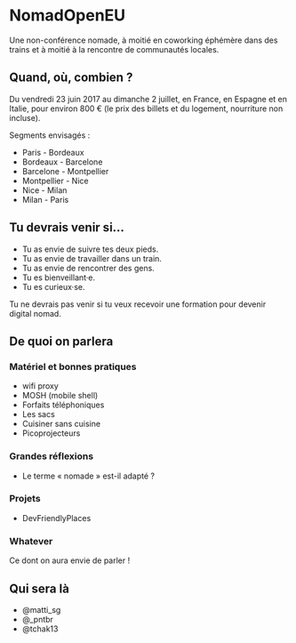 # NomadOpenEU

Une non-conférence nomade, à moitié en coworking éphémère dans des trains et à moitié à la rencontre de communautés locales.


## Quand, où, combien ?

Du vendredi 23 juin 2017 au dimanche 2 juillet, en France, en Espagne et en Italie, pour environ 800 € (le prix des billets et du logement, nourriture non incluse).

Segments envisagés :

- Paris - Bordeaux
- Bordeaux - Barcelone
- Barcelone - Montpellier
- Montpellier - Nice
- Nice - Milan
- Milan - Paris


## Tu devrais venir si…

- Tu as envie de suivre tes deux pieds.
- Tu as envie de travailler dans un train.
- Tu as envie de rencontrer des gens.
- Tu es bienveillant·e.
- Tu es curieux·se.

Tu ne devrais pas venir si tu veux recevoir une formation pour devenir digital nomad.


## De quoi on parlera

### Matériel et bonnes pratiques

- wifi proxy
- MOSH (mobile shell)
- Forfaits téléphoniques
- Les sacs
- Cuisiner sans cuisine
- Picoprojecteurs

### Grandes réflexions

- Le terme « nomade » est-il adapté ?

### Projets

- DevFriendlyPlaces

### Whatever

Ce dont on aura envie de parler !


## Qui sera là

- @matti_sg
- @_pntbr
- @tchak13
